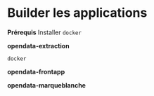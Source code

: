 # Builder les applications

**Prérequis**
Installer `docker`

**opendata-extraction**

    docker


**opendata-frontapp**

**opendata-marqueblanche**